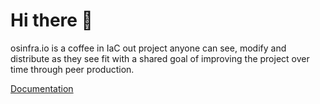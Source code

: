 # Hi there 👋

osinfra.io is a coffee in IaC out project anyone can see, modify and distribute as they see fit with a shared goal of improving the project over time through peer production.

[Documentation](https://docs.osinfra.io)
